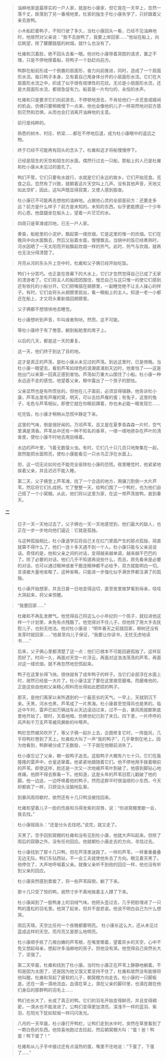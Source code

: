 >油麻地家底最厚实的一户人家，就是杜小康家，但它竟在一天早上，忽然一落千丈，跌落到了另一番境地里，杜家的独生子杜小康失学了，只好跟着父亲去放鸭。

>小木船赶着鸭子，不知行驶了多久，当杜小康回头一看，已经不见油麻地时，他居然对父亲说：“我不去放鸭了，我要上岸回家……”他站在船上，向后眺望，除了朦朦胧胧的树烟，就什么也没有了。

>杜雍和沉着脸，绝不回头去看一眼。他对杜小康带着哭腔的请求，置之不理，只是不停地撑着船，将鸭子一个劲赶向前方。

>鸭群在船前形成一个倒置的扇面形，奋力向前推进，同时，造成了一个扇面形水流。每只鸭子本身，又有着自己用身体分开的小扇面形水流。它们在大扇面形水流之中，织成了似乎很有规律性的花纹。无论是小扇面形水流，还是大扇面形水流，都很急促有力。船首是一片均匀的、永恒的水声。

>杜雍和只是要求它们向前游去，不停顿地游去，不肯给他们一点觅食或嬉闹的机会。仿佛只要稍微慢下一点来，他也会像他的儿子一样突然地对前方感到茫然和恐惧，从而也会打消离开油麻地的主意。

>前行是纯粹的。

>熟悉的树木、村庄、桥梁……都在不停地后退，成为杜小康眼中的遥远之物。

>终于已经不可能再有回头的念头了。杜雍和这才将船慢慢停下。

>已经是陌生的天空和陌生的水面。偶然行过去一只船，那船上的人已是杜雍和杜小康从未见过的面孔了。

>鸭们不管，它们只要有水就行，水就是它们永远的故乡。它们开始觅食。觅食之后，忽然有了兴致，就朝着这片天空叫上几声。没有其他声音，天地又如此空旷，因此，这叫声既显得寂寞，又使人感到振奋。

>杜小康已不可能再去想他的油麻地。占据他心灵的全部是前方：还要走多远？前方是什么样子？前方是未知的。未知的东西，似乎更能撩逗一个少年的心思。他盘腿坐在船头上，望着一片茫茫的水。

>四周只是草滩或凹地，已无一户人家。

>黄昏，船舱里的小泥炉，飘起第一缕炊烟，它是这里的惟一的炊烟。它们在晚风中向水面飘去，然后又贴着水面，慢慢飘去。当锅中的饭已经煮熟时，河水因晒了一天太阳而开始飘起炊烟一样的热气。此时，热气与炊烟，就再也无法分得清楚了。

>月亮从河的东头升上空中时，杜雍和父子俩已经开始吃饭。

>鸭们十分乖巧。也正是在夜幕下的大水上，它们才忽然觉得自己已成了无家的漂游者了。它们将主人的船团团围住，惟恐自己与这只惟一的使它们感到还有依托的小船分开。它们把嘴插在翅膀里，一副睡觉绝不让主人操心的样子。有时，它们会将头从翅膀里拔出，看一眼船上的主人。知道一老一小都还在船上，才又将头重新插回翅膀里。

>父子俩都不想很快地去睡觉。

>杜小康想听到声音，牛叫或者狗吠。然而，这不可能。

>等杜小康终于有了倦意，躺到船舱里的席子上。

>以后的几天，都是这一天的重复。

>这一天，他们终于到达了目的地。

>这才是真正的芦荡，是杜小康从未见过的芦荡。到达这里时，已是傍晚。当杜小康一眼望去，看到芦苇如绿色的浪潮直涌到天边时，他害怕了——这是他出门以来第一回真正感到害怕。芦荡如万重大山围住了小船。杜小康一种永远逃不走的感觉。他望着父亲，眼中露出了一个孩子的胆怯。

>父亲显然也是有所慌张的。但他在儿子面前，必须显得镇静。他告诉杜小康，芦苇丛里有芦雁的窝，明天，可以去捡芦雁的蛋；有兔子，这里的兔子，毛色与芦苇相似，即使它就在你眼前蹲着，你也未必能一眼发现它……

>吃完饭，杜小康才稍稍从恐慌中静定下来。

>这里的气味，倒是很好闻的。万顷芦苇，且又是在夏季青森森一片时，空气里满是清香。芦苇丛中还有一种不知名的香草，一缕一缕地掺杂在芦叶的清香里，使杜小康不时地去用劲嗅着。

>水边的芦叶里，飞着无数萤火虫。有时，它们几十只几百只地聚集在一起，居然能把水面照亮，使杜小康能看见一只水鸟正浮在水面上。

>但，这一切无论如何也不能完全驱除杜小康的恐慌。夜里睡觉时，他紧紧地挨着父亲，并且迟迟不能入睡。

>第二天，父子俩登上芦苇滩，找了一个合适的地方，用镰刀割倒一大片芦苇，然后将它们扎成把。忙了整整一天，给鸭们围了一个鸭栏，也为他们自己搭了一个小窝棚。从此，他们将以这里为家，在这一带芦荡放鸭，直到春天。

#### 二

>日子一天一天地过去了，父子俩也一天一天地感觉到，他们最大的敌人，也正在一步一步地向他们逼近：它就是孤独。

>与这种孤独相比，杜小康退学后将自己关在红门里面产生的那点孤独，简直就算不得什么了。他们一连十多天遇不到一个人。杜小康只能与父亲说说话。奇怪的是，他和父亲之间的对话，变得越来越单调，越来越干巴巴的了。除了必要的对话，他们几乎不知道再说些什么，而且，原先看来是必要的对话，也可以通过眼神或者干脆连眼神都不必给予，双方就能明白一切。言语被大量地省略了。这种省略，只能进一步强化似乎满世界都注满了的孤独。

>杜小康开始想家，并且日甚一日地变得迫切，直至夜里做梦看到母亲，哇哇大哭起来，将父亲惊醒。

>“我要回家……”

>杜雍和不再乱发脾气。他觉得自己将这么小小年纪的一个孩子，就拉进他这样一个计划里，未免有点残酷了。他觉得对不住儿子。但他除了用大手去抚慰儿子，也别无他法。他对杜小康说：“明年春天之前就回家，柳树还没有发芽时就回家……”他甚至向儿子保证，“我要让你读书，无忧无虑地读书……”

>后来，父子俩心里都清楚了这一点：他们已根本不可能回避孤独了。这样反而好了。时间一久，再面对天空一片浮云，再面对这浩浩荡荡的芦苇，再面对这一缕炊烟，就不再忽然地恐慌起来。

>鸭子在这里长得飞快。很快就有了成年鸭子的样子。当它们全部浮在水面上时，居然已经是一大片了。杜小康注定了要在这里接受磨难。而磨难他的，正是这些由他和父亲精心照料而长得如此肥硕的鸭子。

>那天，是他们离家以来所遇到的一个最恶劣的天气。一早上，天就阴沉下来。天黑，河水也黑，芦苇成了一片黑海。杜小康甚至觉得风也是黑的。临近中午时，雷声已如万辆战车从天边滚动过来，过不一会，暴风雨就歇斯底里地开始了，顿时，天昏地暗，仿佛世纪已到了末日。四下里，一片呼呼的风声和千万支芦苇被风撅断的咔嚓声。

>鸭栏忽然被风吹开了，等父子俩一起扑上去，企图修复它时，一阵旋风，几乎将鸭栏卷到了天上。杜雍和大叫了一声“我的鸭子”，几乎晕倒在地上。因为他看到，鸭群被分成了无数股，一下子就在他眼前消失了。

>杜小康忘记了父亲，朝一股鸭子追去。这股鸭子大概有六七十只。它们在轰隆隆的雷声中，仓皇逃窜着。他紧紧地跟随着它们。他不停地用手拨着眼前的芦苇。即使这样，脸还是一次又一次地被芦苇叶割破了。他感到脚钻心地疼痛。他顾不得去察看一下。他知道，这是头年的芦苇旧茬儿戳破了他的脚。他一边追，一边呼唤着他的鸭子。然而这群平时很温顺的小东西，今天却都疯了一样，只顾没头没脑地乱窜。

>到暴风雨将歇时，依然还有十几只鸭没被找回来。

>杜雍和望着儿子一脸的伤痕和乌得发紫的双唇，说：“你进窝棚里歇一会，我去找。”

>杜小康摇摇头：“还是分头去找吧。”说完，就又走了。

>天黑了。空手回到窝棚的杜雍和没有见到杜小康，他就大声叫起来。但除了雨后的寂静之外，没有任何回应。他就朝杜小康走去的方向，寻找过去。

>杜小康找到了那十几只鸭，但在芦荡里迷路了。一样的芦苇，一样重重叠叠无边无际。鸭们东钻西钻，不一会工夫就使他失去了方向。眼见着天黑了。他停住了，大声地呼喊着父亲。就像父亲听不到他的回应一样，他也没有听到父亲的回应。

>杜小康突然感到累极了，将一些芦苇踩倒，躺了下来。

>那十几只受了惊的鸭，居然寸步不离地挨着主人蹲了下来。

>杜小康闻到了一股鸭身上的羽绒气味。他把头歪过去，几乎把脸埋进了一只鸭的蓬松的羽毛里。他哭了起来，但并不是悲哀。他说不明白自己为什么想哭。

>雨后天晴，天空比任何一个夜晚都要明亮。 杜小康长这么大，还从未见过蓝成这样的天空。而月亮又是那么地明亮。

>杜小康顺手抠了几根白嫩的芦苇根，在嘴里嚼着，望着异乡的天空，心中不免又想起母亲，想起许多油麻地的孩子。但他没有哭。他觉得自己突然长大了，坚强了。

>第二天早晨，杜雍和找到了杜小康。当时杜小康正在芦苇上静静地躺着。不知是因为太困了，还是因为他又饿又累坚持不住了，杜雍和居然没有能够将他叫醒。杜雍和背起了疲软的儿子，朝窝棚方向走去。杜小康的一只脚板底，还在一滴一滴地流血，血滴在草上，滴在父亲的脚印里，也滴在跟在他们身后的那群鸭的羽毛上……

>鸭们也长大了，长成了真正的鸭。它们的羽毛开始变得鲜亮，并且变得稠密，一滴水也不能泼进了。公鸭们变得更加漂亮，深浅不一样的蓝羽、紫羽，在阳光下犹如软缎一样闪闪发光。

>八月的一天早晨，杜小康打开鸭栏，让鸭们走到水中时，突然在草里看到了一颗白色的东西。他惊喜地跑过去捡起，然后朝窝棚大叫：“蛋！爸！鸭蛋！鸭下蛋了！”

>杜雍和从儿子手中接过还有点温热的蛋，嘴里不住地说：“下蛋了，下蛋了……”
